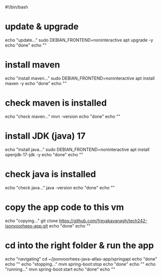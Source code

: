 #!/bin/bash
# update & upgrade
echo "update..."
sudo DEBIAN_FRONTEND=noninteractive apt upgrade -y
echo "done"
echo ""
# install maven
echo "install maven..."
sudo DEBIAN_FRONTEND=noninteractive apt install maven -y
echo "done"
echo ""
# check maven is installed
echo "check maven..."
mvn -version
echo "done"
echo ""
# install JDK (java) 17
echo "install java..."
sudo DEBIAN_FRONTEND=noninteractive apt install openjdk-17-jdk -y
echo "done"
echo ""
# check java is installed
echo "check java..."
java -version
echo "done"
echo ""
# copy the app code to this vm
echo "copying..."
git clone https://github.com/freyakavanagh/tech242-jsonvoorhees-app.git
echo "done"
echo ""
# cd into the right folder & run the app
echo "navigating"
cd ~/jsonvoorhees-java-atlas-app/springapi
echo "done"
echo ""
echo "stopping..."
mvn spring-boot:stop
echo "done"
echo ""
echo "running..."
mvn spring-boot:start
echo "done"
echo ""